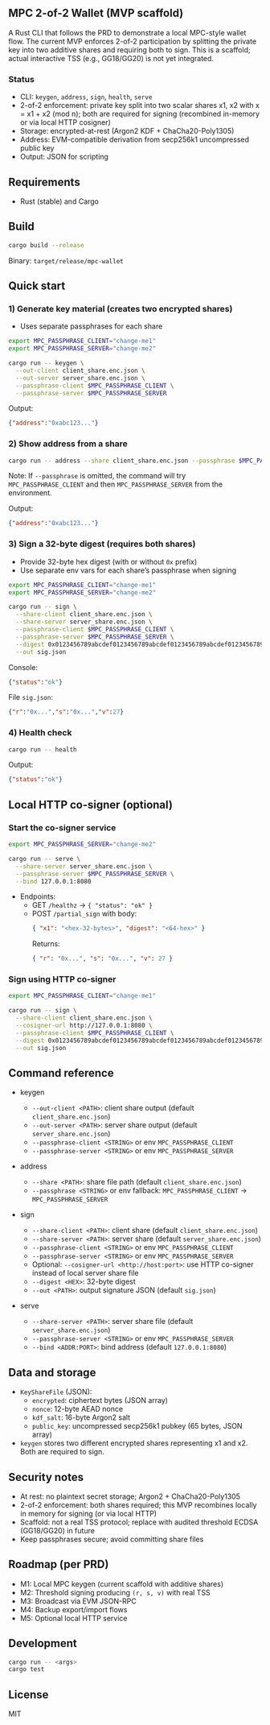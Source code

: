 ## MPC 2-of-2 Wallet (MVP scaffold)

A Rust CLI that follows the PRD to demonstrate a local MPC-style wallet flow. The current MVP enforces 2-of-2 participation by splitting the private key into two additive shares and requiring both to sign. This is a scaffold; actual interactive TSS (e.g., GG18/GG20) is not yet integrated.

### Status
- CLI: `keygen`, `address`, `sign`, `health`, `serve`
- 2-of-2 enforcement: private key split into two scalar shares x1, x2 with x = x1 + x2 (mod n); both are required for signing (recombined in-memory or via local HTTP cosigner)
- Storage: encrypted-at-rest (Argon2 KDF + ChaCha20-Poly1305)
- Address: EVM-compatible derivation from secp256k1 uncompressed public key
- Output: JSON for scripting

## Requirements
- Rust (stable) and Cargo

## Build
```bash
cargo build --release
```
Binary: `target/release/mpc-wallet`

## Quick start

### 1) Generate key material (creates two encrypted shares)
- Uses separate passphrases for each share
```bash
export MPC_PASSPHRASE_CLIENT="change-me1"
export MPC_PASSPHRASE_SERVER="change-me2"

cargo run -- keygen \
  --out-client client_share.enc.json \
  --out-server server_share.enc.json \
  --passphrase-client $MPC_PASSPHRASE_CLIENT \
  --passphrase-server $MPC_PASSPHRASE_SERVER
```
Output:
```json
{"address":"0xabc123..."}
```

### 2) Show address from a share
```bash
cargo run -- address --share client_share.enc.json --passphrase $MPC_PASSPHRASE_CLIENT
```
Note: If `--passphrase` is omitted, the command will try `MPC_PASSPHRASE_CLIENT` and then `MPC_PASSPHRASE_SERVER` from the environment.

Output:
```json
{"address":"0xabc123..."}
```

### 3) Sign a 32-byte digest (requires both shares)
- Provide 32-byte hex digest (with or without `0x` prefix)
- Use separate env vars for each share’s passphrase when signing
```bash
export MPC_PASSPHRASE_CLIENT="change-me1"
export MPC_PASSPHRASE_SERVER="change-me2"

cargo run -- sign \
  --share-client client_share.enc.json \
  --share-server server_share.enc.json \
  --passphrase-client $MPC_PASSPHRASE_CLIENT \
  --passphrase-server $MPC_PASSPHRASE_SERVER \
  --digest 0x0123456789abcdef0123456789abcdef0123456789abcdef0123456789abcdef \
  --out sig.json
```
Console:
```json
{"status":"ok"}
```
File `sig.json`:
```json
{"r":"0x...","s":"0x...","v":27}
```

### 4) Health check
```bash
cargo run -- health
```
Output:
```json
{"status":"ok"}
```

## Local HTTP co-signer (optional)

### Start the co-signer service
```bash
export MPC_PASSPHRASE_SERVER="change-me2"

cargo run -- serve \
  --share-server server_share.enc.json \
  --passphrase-server $MPC_PASSPHRASE_SERVER \
  --bind 127.0.0.1:8080
```
- Endpoints:
  - GET `/healthz` → `{ "status": "ok" }`
  - POST `/partial_sign` with body:
    ```json
    { "x1": "<hex-32-bytes>", "digest": "<64-hex>" }
    ```
    Returns:
    ```json
    { "r": "0x...", "s": "0x...", "v": 27 }
    ```

### Sign using HTTP co-signer
```bash
export MPC_PASSPHRASE_CLIENT="change-me1"

cargo run -- sign \
  --share-client client_share.enc.json \
  --cosigner-url http://127.0.0.1:8080 \
  --passphrase-client $MPC_PASSPHRASE_CLIENT \
  --digest 0x0123456789abcdef0123456789abcdef0123456789abcdef0123456789abcdef \
  --out sig.json
```

## Command reference
- keygen
  - `--out-client <PATH>`: client share output (default `client_share.enc.json`)
  - `--out-server <PATH>`: server share output (default `server_share.enc.json`)
  - `--passphrase-client <STRING>` or env `MPC_PASSPHRASE_CLIENT`
  - `--passphrase-server <STRING>` or env `MPC_PASSPHRASE_SERVER`

- address
  - `--share <PATH>`: share file path (default `client_share.enc.json`)
  - `--passphrase <STRING>` or env fallback: `MPC_PASSPHRASE_CLIENT` → `MPC_PASSPHRASE_SERVER`

- sign
  - `--share-client <PATH>`: client share (default `client_share.enc.json`)
  - `--share-server <PATH>`: server share (default `server_share.enc.json`)
  - `--passphrase-client <STRING>` or env `MPC_PASSPHRASE_CLIENT`
  - `--passphrase-server <STRING>` or env `MPC_PASSPHRASE_SERVER`
  - Optional: `--cosigner-url <http://host:port>`: use HTTP co-signer instead of local server share file
  - `--digest <HEX>`: 32-byte digest
  - `--out <PATH>`: output signature JSON (default `sig.json`)

- serve
  - `--share-server <PATH>`: server share file (default `server_share.enc.json`)
  - `--passphrase-server <STRING>` or env `MPC_PASSPHRASE_SERVER`
  - `--bind <ADDR:PORT>`: bind address (default `127.0.0.1:8080`)

## Data and storage
- `KeyShareFile` (JSON):
  - `encrypted`: ciphertext bytes (JSON array)
  - `nonce`: 12-byte AEAD nonce
  - `kdf_salt`: 16-byte Argon2 salt
  - `public_key`: uncompressed secp256k1 pubkey (65 bytes, JSON array)
- `keygen` stores two different encrypted shares representing x1 and x2. Both are required to sign.

## Security notes
- At rest: no plaintext secret storage; Argon2 + ChaCha20-Poly1305
- 2-of-2 enforcement: both shares required; this MVP recombines locally in memory for signing (or via local HTTP)
- Scaffold: not a real TSS protocol; replace with audited threshold ECDSA (GG18/GG20) in future
- Keep passphrases secure; avoid committing share files

## Roadmap (per PRD)
- M1: Local MPC keygen (current scaffold with additive shares)
- M2: Threshold signing producing `(r, s, v)` with real TSS
- M3: Broadcast via EVM JSON-RPC
- M4: Backup export/import flows
- M5: Optional local HTTP service

## Development
```bash
cargo run -- <args>
cargo test
```

## License
MIT
